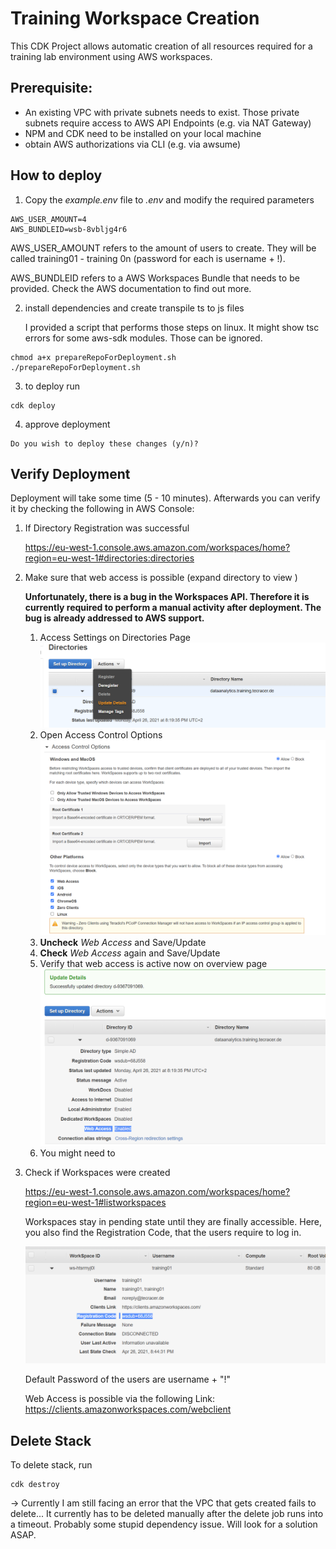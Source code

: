 # Training Workspace Creation

This CDK Project allows automatic creation of all resources required for a training lab environment using AWS workspaces.

## Prerequisite:
- An existing VPC with private subnets needs to exist. Those private subnets require access to AWS API Endpoints (e.g. via NAT Gateway)
- NPM and CDK need to be installed on your local machine
- obtain AWS authorizations via CLI (e.g. via awsume)

## How to deploy
1. Copy the *example.env* file to *.env* and modify the required parameters
```
AWS_USER_AMOUNT=4
AWS_BUNDLEID=wsb-8vbljg4r6
```

AWS_USER_AMOUNT refers to the amount of users to create. They will be called training01 - training 0n (password for each is username + !).

AWS_BUNDLEID refers to a AWS Workspaces Bundle that needs to be provided. Check the AWS documentation to find out more.



2. install dependencies and create transpile ts to js files

    I provided a script that performs those steps on linux.
    It might show tsc errors for some aws-sdk modules. Those can be ignored.
```
chmod a+x prepareRepoForDeployment.sh
./prepareRepoForDeployment.sh
```


3. to deploy run
```
cdk deploy
```
4. approve deployment
```
Do you wish to deploy these changes (y/n)?
```

## Verify Deployment

Deployment will take some time (5 - 10 minutes).
Afterwards you can verify it by checking the following in AWS Console:

1. If Directory Registration was successful

    https://eu-west-1.console.aws.amazon.com/workspaces/home?region=eu-west-1#directories:directories

2. Make sure that web access is possible (expand directory to view )

    **Unfortunately, there is a bug in the Workspaces API. Therefore it is currently required to perform a manual activity after deployment. The bug is already addressed to AWS support.**

    1. Access Settings on Directories Page
    ![Screenshot Bug 1](img/workspace-setting-bug1.PNG)
    2. Open Access Control Options
    ![Screenshot Bug 2](img/workspace-setting-bug2.PNG)
    3. **Uncheck** *Web Access* and Save/Update
    4. **Check** *Web Access* again and Save/Update
    5. Verify that web access is active now on overview page
     ![Screenshot Bug 3](img/workspace-setting-bug3.PNG)
    6. You might need to 


2. Check if Workspaces were created

    https://eu-west-1.console.aws.amazon.com/workspaces/home?region=eu-west-1#listworkspaces

    Workspaces stay in pending state until they are finally accessible.
    Here, you also find the Registration Code, that the users require to log in.
    
    ![workspace-registration-code.PNG](img/workspace-registration-code.PNG)
    

   


    Default Password of the users are username + "!"

    Web Access is possible via the following Link:
    https://clients.amazonworkspaces.com/webclient


## Delete Stack
To delete stack, run 
```
cdk destroy
```

-> Currently I am still facing an error that the VPC that gets created fails to delete... It currently has to be deleted manually after the delete job runs into a timeout. Probably some stupid dependency issue. Will look for a solution ASAP.
